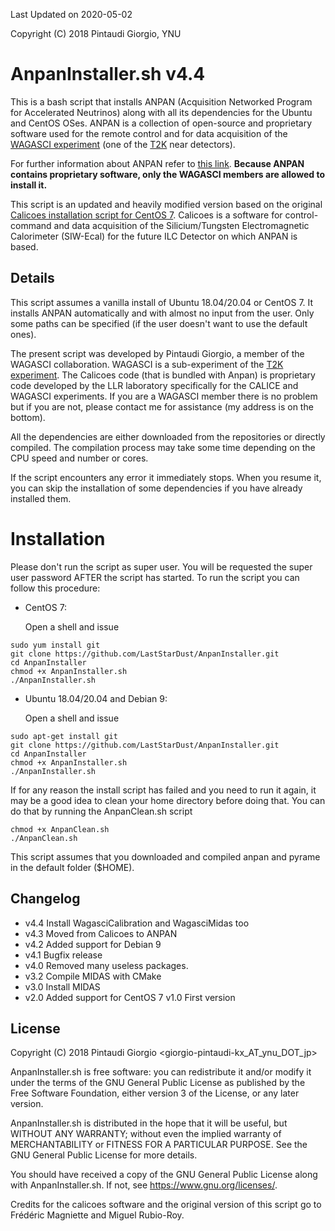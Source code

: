 Last Updated on 2020-05-02

Copyright (C) 2018 Pintaudi Giorgio, YNU

# AnpanInstaller.sh v4.4

This is a bash script that installs ANPAN (Acquisition Networked Program for
Accelerated Neutrinos) along with all its dependencies for the Ubuntu and CentOS
OSes. ANPAN is a collection of open-source and proprietary software used for the
remote control and for data acquisition of the [WAGASCI
experiment](https://www-he.scphys.kyoto-u.ac.jp/research/Neutrino/WAGASCI/wiki/dokuwiki/doku.php?id=start)
(one of the [T2K](http://t2k-experiment.org/) near detectors).

For further information about ANPAN refer to [this
link](https://www-he.scphys.kyoto-u.ac.jp/research/Neutrino/WAGASCI/wiki/dokuwiki/doku.php?id=components:anpan).
**Because ANPAN contains proprietary software, only the WAGASCI members are allowed
to install it.**

This script is an updated and heavily modified version based on the original
[Calicoes installation script for CentOS
7](http://llr.in2p3.fr/sites/pyrame/calicoes/disclaimer.html). Calicoes is a
software for control-command and data acquisition of the Silicium/Tungsten
Electromagnetic Calorimeter (SIW-Ecal) for the future ILC Detector on which
ANPAN is based.

## Details

This script assumes a vanilla install of Ubuntu 18.04/20.04 or CentOS 7. It
installs ANPAN automatically and with almost no input from the user. Only some
paths can be specified (if the user doesn't want to use the default ones).

The present script was developed by Pintaudi Giorgio, a member of the WAGASCI
collaboration. WAGASCI is a sub-experiment of the [T2K
experiment](http://t2k-experiment.org/). The Calicoes code (that is bundled with
Anpan) is proprietary code developed by the LLR laboratory specifically for the
CALICE and WAGASCI experiments. If you are a WAGASCI member there is no problem
but if you are not, please contact me for assistance (my address is on the
bottom).

All the dependencies are either downloaded from the repositories or directly
compiled. The compilation process may take some time depending on the CPU speed
and number or cores.

If the script encounters any error it immediately stops. When you resume it, you
can skip the installation of some dependencies if you have already installed
them.

# Installation

Please don't run the script as super user. You will be requested the super user
password AFTER the script has started. To run the script you can follow this
procedure:

 - CentOS 7:
 
   Open a shell and issue
   
```
sudo yum install git
git clone https://github.com/LastStarDust/AnpanInstaller.git
cd AnpanInstaller
chmod +x AnpanInstaller.sh
./AnpanInstaller.sh
```

 - Ubuntu 18.04/20.04 and Debian 9:
 
   Open a shell and issue
   
```
sudo apt-get install git
git clone https://github.com/LastStarDust/AnpanInstaller.git
cd AnpanInstaller
chmod +x AnpanInstaller.sh
./AnpanInstaller.sh
```

If for any reason the install script has failed and you need to run it again, it
may be a good idea to clean your home directory before doing that.  You can do
that by running the AnpanClean.sh script

```
chmod +x AnpanClean.sh
./AnpanClean.sh
```

This script assumes that you downloaded and compiled anpan and pyrame in the
default folder ($HOME).

## Changelog

 - v4.4 Install WagasciCalibration and WagasciMidas too
 - v4.3 Moved from Calicoes to ANPAN
 - v4.2 Added support for Debian 9
 - v4.1 Bugfix release
 - v4.0 Removed many useless packages.
 - v3.2 Compile MIDAS with CMake
 - v3.0 Install MIDAS
 - v2.0 Added support for CentOS 7 v1.0 First version
 
## License

Copyright (C) 2018 Pintaudi Giorgio <giorgio-pintaudi-kx_AT_ynu_DOT_jp>

AnpanInstaller.sh is free software: you can redistribute it and/or modify it
under the terms of the GNU General Public License as published by the Free
Software Foundation, either version 3 of the License, or any later version.

AnpanInstaller.sh is distributed in the hope that it will be useful, but WITHOUT
ANY WARRANTY; without even the implied warranty of MERCHANTABILITY or FITNESS
FOR A PARTICULAR PURPOSE.  See the GNU General Public License for more details.

You should have received a copy of the GNU General Public License along with
AnpanInstaller.sh.  If not, see <https://www.gnu.org/licenses/>.

Credits for the calicoes software and the original version of this script go to
Frédéric Magniette and Miguel Rubio-Roy.
